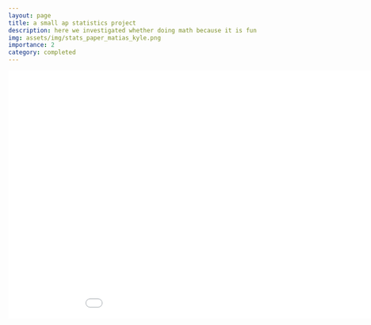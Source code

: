 ```yaml
---
layout: page
title: a small ap statistics project
description: here we investigated whether doing math because it is fun has an association with average confidence in solving math problems among high school students
img: assets/img/stats_paper_matias_kyle.png
importance: 2
category: completed
---
```



<!DOCTYPE html>
<html lang="en">
  <body>
    <iframe src="matias-kyle-mathfunconf-stats.pdf" frameborder="0" height="500" width="1000">
    </iframe>
  </body>
  </html>



